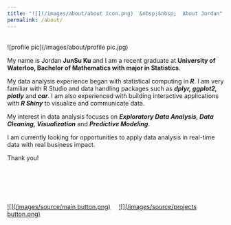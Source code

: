 ```yaml
---
title: "![](/images/about/about icon.png)  &nbsp;&nbsp;  About Jordan"
permalink: /about/
---
```

<br/>
![profile pic](/images/about/profile pic.jpg)




My name is Jordan __JunSu Ku__ and I am a recent graduate at __University of Waterloo, Bachelor of Mathematics with
major in Statistics__.

My data analysis experience began with statistical computing in __*R*__. I am very familiar with R Studio and data handling packages such as __*dplyr, ggplot2, plotly*__ and __*car*__. I am also experienced with building interactive applications with __*R Shiny*__ to visualize and communicate data.

My interest in data analysis focuses on __*Exploratory Data Analysis, Data Cleaning, Visualization*__ and __*Predictive Modeling*__.

I am currently looking for opportunities to apply data analysis in real-time data with real business impact.

Thank you!


<br/>
<br/>
<br/>
<br/>

[![](/images/source/main button.png)](https://junsu-ku.github.io) &nbsp;&nbsp;&nbsp; [![](/images/source/projects button.png)](/projects/)
